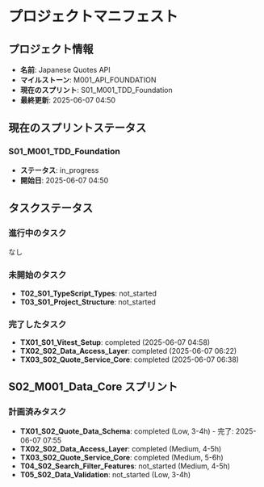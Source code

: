 # プロジェクトマニフェスト

## プロジェクト情報
- **名前**: Japanese Quotes API
- **マイルストーン**: M001_API_FOUNDATION
- **現在のスプリント**: S01_M001_TDD_Foundation
- **最終更新**: 2025-06-07 04:50

## 現在のスプリントステータス

### S01_M001_TDD_Foundation
- **ステータス**: in_progress
- **開始日**: 2025-06-07 04:50

## タスクステータス

### 進行中のタスク
なし

### 未開始のタスク
- **T02_S01_TypeScript_Types**: not_started
- **T03_S01_Project_Structure**: not_started

### 完了したタスク
- **TX01_S01_Vitest_Setup**: completed (2025-06-07 04:58)
- **TX02_S02_Data_Access_Layer**: completed (2025-06-07 06:22)
- **TX03_S02_Quote_Service_Core**: completed (2025-06-07 06:38)

## S02_M001_Data_Core スプリント

### 計画済みタスク
- **TX01_S02_Quote_Data_Schema**: completed (Low, 3-4h) - 完了: 2025-06-07 07:55
- **TX02_S02_Data_Access_Layer**: completed (Medium, 4-5h)
- **TX03_S02_Quote_Service_Core**: completed (Medium, 5-6h)
- **T04_S02_Search_Filter_Features**: not_started (Medium, 4-5h)
- **T05_S02_Data_Validation**: not_started (Low, 3-4h)